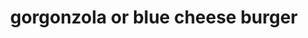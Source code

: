 ---
id: 5d4328d5a7c9440014f6ffa4
servings:
notes: this recipe is altered from the website
directions: 'in a large bowl
 mix the ground beef
 bacon
 cheese
 chives
 hot pepper sauce
 worcestershire sauce
 black pepper
 salt
 and mustard. cover
 and refrigerate for 2 hours.
preheat grill for high heat. gently form the burger mixture into about 12 patties.
oil the grill grate. grill patties 5 minutes per side
 or until well done. serve on rolls with caramelized onions.'
ingredients: '3 pounds lean ground beef
8 slices of bacon
 cooked and crumbled
4 ounces gorgonzola or blue cheese
 crumbled
1/2 cup minced fresh chives
1/4 teaspoon hot pepper sauce
1 teaspoon worcestershire sauce
1 teaspoon coarsely ground black pepper
1 1/2 teaspoons salt
1 teaspoon dry mustard
caramelized onion slices for serving'
rating: 5
ease: easy
img:
category: main course
href: 'https: //www.allrecipes.com/recipe/24685/blue-cheese-burgers/'
totalTime: 2 hours 35 minutes
cookTime: 10 minutes
prepTime: 25 minutes
title: gorgonzola or blue cheese burger
slug: gorgonzola-or-blue-cheese-burger
---